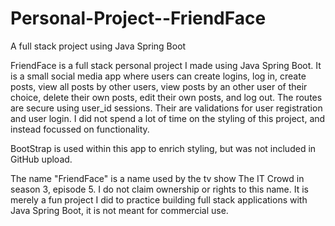 # Personal-Project--FriendFace
A full stack project using Java Spring Boot


FriendFace is a full stack personal project I made using Java Spring Boot. It is a small social media app where users can create logins, log in, create posts, view all posts by other users, view posts by an other user of their choice, delete their own posts, edit their own posts, and log out. The routes are secure using user_id sessions. Their are validations for user registration and user login. I did not spend a lot of time on the styling of this project, and instead focussed on functionality. 

BootStrap is used within this app to enrich styling, but was not included in GitHub upload.

The name "FriendFace" is a name used by the tv show The IT Crowd in season 3, episode 5. I do not claim ownership or rights to this name. It is merely a fun project I did to practice building full stack applications with Java Spring Boot, it is not meant for commercial use.

